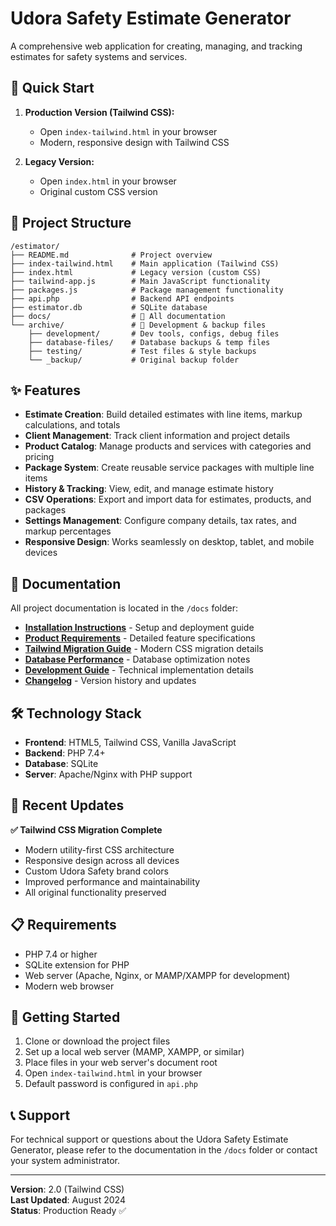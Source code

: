 # Udora Safety Estimate Generator

A comprehensive web application for creating, managing, and tracking estimates for safety systems and services.

## 🚀 Quick Start

1. **Production Version (Tailwind CSS):**
   - Open `index-tailwind.html` in your browser
   - Modern, responsive design with Tailwind CSS

2. **Legacy Version:**
   - Open `index.html` in your browser
   - Original custom CSS version

## 📁 Project Structure

```
/estimator/
├── README.md              # Project overview
├── index-tailwind.html    # Main application (Tailwind CSS)
├── index.html             # Legacy version (custom CSS)
├── tailwind-app.js        # Main JavaScript functionality
├── packages.js            # Package management functionality
├── api.php                # Backend API endpoints
├── estimator.db           # SQLite database
├── docs/                  # 📁 All documentation
└── archive/               # 📁 Development & backup files
    ├── development/       # Dev tools, configs, debug files
    ├── database-files/    # Database backups & temp files
    ├── testing/           # Test files & style backups
    └── _backup/           # Original backup folder
```

## ✨ Features

- **Estimate Creation**: Build detailed estimates with line items, markup calculations, and totals
- **Client Management**: Track client information and project details
- **Product Catalog**: Manage products and services with categories and pricing
- **Package System**: Create reusable service packages with multiple line items
- **History & Tracking**: View, edit, and manage estimate history
- **CSV Operations**: Export and import data for estimates, products, and packages
- **Settings Management**: Configure company details, tax rates, and markup percentages
- **Responsive Design**: Works seamlessly on desktop, tablet, and mobile devices

## 📖 Documentation

All project documentation is located in the `/docs` folder:

- **[Installation Instructions](docs/installation_instructions.md)** - Setup and deployment guide
- **[Product Requirements](docs/udora_estimator_prd.md)** - Detailed feature specifications  
- **[Tailwind Migration Guide](docs/TAILWIND_MIGRATION_COMPLETE.md)** - Modern CSS migration details
- **[Database Performance](docs/database_performance.md)** - Database optimization notes
- **[Development Guide](docs/WARP.md)** - Technical implementation details
- **[Changelog](docs/CHANGELOG.md)** - Version history and updates

## 🛠 Technology Stack

- **Frontend**: HTML5, Tailwind CSS, Vanilla JavaScript
- **Backend**: PHP 7.4+
- **Database**: SQLite
- **Server**: Apache/Nginx with PHP support

## 🎨 Recent Updates

**✅ Tailwind CSS Migration Complete**
- Modern utility-first CSS architecture
- Responsive design across all devices
- Custom Udora Safety brand colors
- Improved performance and maintainability
- All original functionality preserved

## 📋 Requirements

- PHP 7.4 or higher
- SQLite extension for PHP
- Web server (Apache, Nginx, or MAMP/XAMPP for development)
- Modern web browser

## 🚀 Getting Started

1. Clone or download the project files
2. Set up a local web server (MAMP, XAMPP, or similar)
3. Place files in your web server's document root
4. Open `index-tailwind.html` in your browser
5. Default password is configured in `api.php`

## 📞 Support

For technical support or questions about the Udora Safety Estimate Generator, please refer to the documentation in the `/docs` folder or contact your system administrator.

---

**Version**: 2.0 (Tailwind CSS)  
**Last Updated**: August 2024  
**Status**: Production Ready ✅
